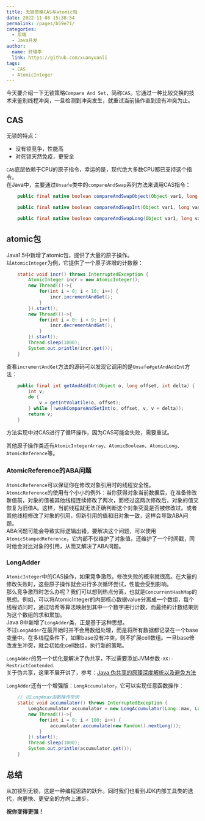```yaml
---
title: 无锁策略CAS与atomic包
date: 2022-11-08 15:38:54
permalink: /pages/b59e71/
categories: 
  - 后端
  - Java并发
author: 
  name: 轩辕李
  link: https://github.com/xuanyuanli
tags: 
  - CAS
  - AtomicInteger
---
```


今天要介绍一下无锁策略`Compare And Set`，简称`CAS`。它通过一种比较交换的技术来鉴别线程冲突，一旦检测到冲突发生，就重试当前操作直到没有冲突为止。  

<!-- more -->

## CAS
无锁的特点：
- 没有锁竞争，性能高
- 对死锁天然免疫，更安全

`CAS`底层依赖于CPU的原子指令，幸运的是，现代绝大多数CPU都已支持这个指令。  
在Java中，主要通过`Unsafe`类中的`compareAndSwap`系列方法来调用CAS指令：
```java
    public final native boolean compareAndSwapObject(Object var1, long var2, Object var4, Object var5);

    public final native boolean compareAndSwapInt(Object var1, long var2, int var4, int var5);

    public final native boolean compareAndSwapLong(Object var1, long var2, long var4, long var6);
```

## atomic包
Java1.5中新增了atomic包，提供了大量的原子操作。  
以`AtomicInteger`为例，它提供了一个原子递增的计数器：
```java
    static void incr() throws InterruptedException {
        AtomicInteger incr = new AtomicInteger();
        new Thread(()->{
            for(int i = 0; i < 10; i++) {
                incr.incrementAndGet();
            }
        }).start();
        new Thread(()->{
            for(int i = 0; i < 9; i++) {
                incr.decrementAndGet();
            }
        }).start();
        Thread.sleep(1000);
        System.out.println(incr.get());
    }
```
查看`incrementAndGet`方法的源码可以发现它调用的是`Unsafe#getAndAddInt`方法：
```java
    public final int getAndAddInt(Object o, long offset, int delta) {
        int v;
        do {
            v = getIntVolatile(o, offset);
        } while (!weakCompareAndSetInt(o, offset, v, v + delta));
        return v;
    }
```
方法实现中对CAS进行了循环操作，因为CAS可能会失败，需要重试。

其他原子操作类还有`AtomicIntegerArray`、`AtomicBoolean`、`AtomicLong`、`AtomicReference`等。  

### AtomicReference的ABA问题
`AtomicReference`可以保证你在修改对象引用时的线程安全性。  
`AtomicReference`的使用有个小小的例外：当你获得对象当前数据后，在准备修改新值前，对象的值被其他线程连续修改了两次，而经过这两次修改后，对象的值又恢复为旧值A。这样，当前线程就无法正确判断这个对象究竟是否被修改过。或者其他线程修改了对象的引用，但新引用的值和旧对象一致，这样会导致ABA问题。  
ABA问题可能会导致实际逻辑出错，要解决这个问题，可以使用`AtomicStampedReference`，它内部不仅维护了对象值，还维护了一个时间戳，同时他会对比对象的引用，从而又解决了ABA问题。  

### LongAdder
`AtomicInteger`中的CAS操作，如果竞争激烈，修改失败的概率就很高。在大量的修改失败时，这些原子操作就会进行多次循环尝试，性能会受到影响。  
那么竞争激烈时怎么办呢？我们可以想到热点分离，也就是`ConcurrentHashMap`的思想。例如，可以将AtomicInteger的内部核心数据value分离成一个数组，每个线程访问时，通过哈希等算法映射到其中一个数字进行计数，而最终的计数结果则为这个数组的求和累加。  
Java 8中新增了`LongAdder`类，正是基于这种思想。  
不过`LongAdder`在最开始时并不会用数组处理，而是将所有数据都记录在一个base变量中。在多线程条件下，如果base没有冲突，则不扩展cell数组。一旦base修改发生冲突，就会初始化cell数组，执行新的策略。  

`LongAdder`的另一个优化是解决了伪共享，不过需要添加JVM参数`-XX:-RestrictContended`.  
关于伪共享，这里不展开讲了，参考：[Java 伪共享的原理深度解析以及避免方法](https://juejin.cn/post/7019475740970188837)  

`LongAdder`还有一个增强版：`LongAccumulator`，它可以实现任意函数操作：
```java
    // 以Long#max函数操作举例
    static void accumulator() throws InterruptedException {
        LongAccumulator accumulator = new LongAccumulator(Long::max, Long.MAX_VALUE);
        new Thread(()->{
            for(int i = 0; i < 100; i++) {
                accumulator.accumulate(new Random().nextLong());
            }
        }).start();
        Thread.sleep(1000);
        System.out.println(accumulator.get());
    }
```

## 总结
从加锁到无锁，这是一种编程思路的跃升。同时我们也看到JDK内部工具类的迭代，向更快、更安全的方向上进步。  

**祝你变得更强！**
